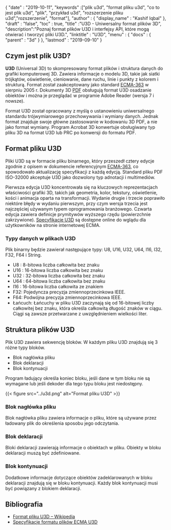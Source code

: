 {
  "date" : "2019-10-11",
  "keywords" :["plik u3d", "format pliku u3d", "co to jest plik u3d", "plik", "przykład u3d", "rozszerzenie pliku u3d","rozszerzenie", "format"],
  "author" : {
    "display_name" : "Kashif Iqbal"
},
  "draft" : "false",
  "toc" : true,
  "title" :"U3D - Uniwersalny format plików 3D",
  "description":"Poznaj format plików U3D i interfejsy API, które mogą otwierać i tworzyć pliki U3D.",
  "linktitle" : "U3D",
  "menu" : {
    "docs" : {
      "parent" : "3d"
}
},
  "lastmod" : "2019-09-10"
}

## Czym jest plik U3D?

**U3D** (Universal 3D) to skompresowany format plików i struktura danych do grafiki komputerowej 3D. Zawiera informacje o modelu 3D, takie jak siatki trójkątów, oświetlenie, cieniowanie, dane ruchu, linie i punkty z kolorem i strukturą. Format został zaakceptowany jako standard [ECMA-363](https://www.ecma-international.org/publications-and-standards/standards/ecma-363/) w sierpniu 2005 r. Dokumenty 3D [PDF](/pl/pdf/) obsługują format U3D osadzanie obiektów i można je przeglądać w programie Adobe Reader (wersja 7 i nowsze).

Format U3D został opracowany z myślą o ustanowieniu uniwersalnego standardu trójwymiarowego przechowywania i wymiany danych. Jednak format znajduje swoje główne zastosowanie w kodowaniu 3D PDF, a nie jako format wymiany. Program Acrobat 3D konwertuje obsługiwany typ pliku 3D na format U3D lub PRC po konwersji do formatu PDF.

## Format pliku U3D

Pliki U3D są w formacie pliku binarnego, który przeszedł cztery edycje zgodnie z opisem w dokumencie referencyjnym [ECMA-363](https://www.ecma-international.org/publications-and-standards/standards/ecma-363/), co spowodowało aktualizację specyfikacji z każdą edycją. Standard pliku PDF ISO-32000 akceptuje U3D jako dozwolony typ adnotacji i multimediów.

Pierwsza edycja U3D koncentrowała się na kluczowych reprezentacjach właściwości grafiki 3D, takich jak geometria, kolor, tekstury, oświetlenie, kości i animacja oparta na transformacji. Wydanie drugie i trzecie poprawiło niektóre błędy w wydaniu pierwszym, przy czym wersja trzecia jest najczęściej używanym typem oprogramowania branżowego. Czwarta edycja zawiera definicje prymitywów wyższego rzędu (powierzchnie zakrzywione). [Specyfikacje U3D](https://www.ecma-international.org/publications-and-standards/standards/ecma-363/) są dostępne online do wglądu dla użytkowników na stronie internetowej ECMA.

### Typy danych w plikach U3D

Plik binarny będzie zawierał następujące typy: U8, U16, U32, U64, I16, I32, F32, F64 i String.

* U8 : 8-bitowa liczba całkowita bez znaku
* U16 : 16-bitowa liczba całkowita bez znaku
* U32 : 32-bitowa liczba całkowita bez znaku
* U64 : 64-bitowa liczba całkowita bez znaku
* I16 : 16-bitowa liczba całkowita ze znakiem
* F32: Pojedyncza precyzja zmiennoprzecinkowa IEEE.
* F64: Podwójna precyzja zmiennoprzecinkowa IEEE.
* Łańcuch: Łańcuchy w pliku U3D zaczynają się od 16-bitowej liczby całkowitej bez znaku, która określa całkowitą długość znaków w ciągu. Ciągi są zawsze przetwarzane z uwzględnieniem wielkości liter.

## Struktura plików U3D

Plik U3D zawiera sekwencję bloków. W każdym pliku U3D znajdują się 3 różne typy bloków.

* Blok nagłówka pliku
* Blok deklaracji
* Blok kontynuacji

Program ładujący określa koniec bloku, jeśli dane w tym bloku nie są wymagane lub jeśli dekoder dla tego typu bloku jest niedostępny.

{{< figure src="../u3d.png" alt="Format pliku U3D" >}}

### Blok nagłówka pliku
Blok nagłówka pliku zawiera informacje o pliku, które są używane przez ładowany plik do określenia sposobu jego odczytania.

### Blok deklaracji

Bloki deklaracji zawierają informacje o obiektach w pliku. Obiekty w bloku deklaracji muszą być zdefiniowane.

### Blok kontynuacji

Dodatkowe informacje dotyczące obiektów zadeklarowanych w bloku deklaracji znajdują się w bloku kontynuacji. Każdy blok kontynuacji musi być powiązany z blokiem deklaracji.


## Bibliografia ##

* [Format pliku U3D – Wikipedia](https://en.wikipedia.org/wiki/Universal_3D)
* [Specyfikacje formatu plików ECMA U3D](https://www.ecma-international.org/publications/standards/Ecma-363.htm)

